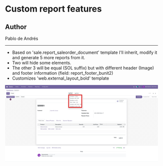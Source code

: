 # Custom report features

## Author

Pablo de Andrés

---

- Based on 'sale.report_saleorder_document' template I'll inherit, modify it and generate 5 more reports from it.
- Two will hide some elements.
- The other 3 will be equal (SOL suffix) but with different header (Image) and footer information (field: report_footer_bunit2)
- Customizes 'web.external_layout_bold' template

![How it looks](https://github.com/papulo79/odoo_15/blob/main/custom_report_features/static/src/img/custom_report_features_v15.png?raw=true)
